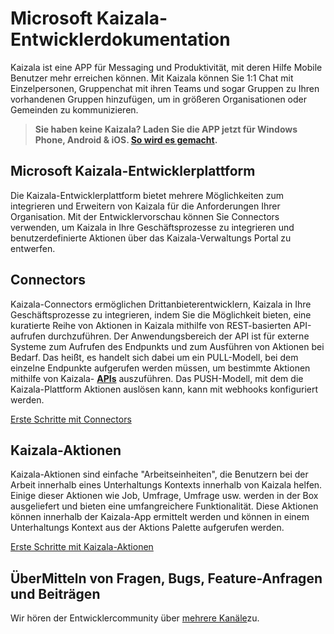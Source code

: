 # <a name="microsoft-kaizala-developer-documentation"></a>Microsoft Kaizala-Entwicklerdokumentation

Kaizala ist eine APP für Messaging und Produktivität, mit deren Hilfe Mobile Benutzer mehr erreichen können. Mit Kaizala können Sie 1:1 Chat mit Einzelpersonen, Gruppenchat mit ihren Teams und sogar Gruppen zu Ihren vorhandenen Gruppen hinzufügen, um in größeren Organisationen oder Gemeinden zu kommunizieren.

> **Sie haben keine Kaizala? Laden Sie die APP jetzt für Windows Phone, Android & iOS. [So wird es gemacht](install.md).**

## <a name="microsoft-kaizala-developer-platform"></a>Microsoft Kaizala-Entwicklerplattform 
Die Kaizala-Entwicklerplattform bietet mehrere Möglichkeiten zum integrieren und Erweitern von Kaizala für die Anforderungen Ihrer Organisation. Mit der Entwicklervorschau können Sie Connectors verwenden, um Kaizala in Ihre Geschäftsprozesse zu integrieren und benutzerdefinierte Aktionen über das Kaizala-Verwaltungs Portal zu entwerfen.

## <a name="connectors"></a>Connectors

Kaizala-Connectors ermöglichen Drittanbieterentwicklern, Kaizala in Ihre Geschäftsprozesse zu integrieren, indem Sie die Möglichkeit bieten, eine kuratierte Reihe von Aktionen in Kaizala mithilfe von REST-basierten API-aufrufen durchzuführen. Der Anwendungsbereich der API ist für externe Systeme zum Aufrufen des Endpunkts und zum Ausführen von Aktionen bei Bedarf. Das heißt, es handelt sich dabei um ein PULL-Modell, bei dem einzelne Endpunkte aufgerufen werden müssen, um bestimmte Aktionen mithilfe von Kaizala- **[APIs](connectors/API.md)** auszuführen. Das PUSH-Modell, mit dem die Kaizala-Plattform Aktionen auslösen **[](connectors/webHooks.md)** kann, kann mit webhooks konfiguriert werden.

[Erste Schritte mit Connectors](connectors/README.md)

## <a name="kaizala-actions"></a>Kaizala-Aktionen

Kaizala-Aktionen sind einfache "Arbeitseinheiten", die Benutzern bei der Arbeit innerhalb eines Unterhaltungs Kontexts innerhalb von Kaizala helfen. Einige dieser Aktionen wie Job, Umfrage, Umfrage usw. werden in der Box ausgeliefert und bieten eine umfangreichere Funktionalität. Diese Aktionen können innerhalb der Kaizala-App ermittelt werden und können in einem Unterhaltungs Kontext aus der Aktions Palette aufgerufen werden.

[Erste Schritte mit Kaizala-Aktionen](Actions/README.md)

## <a name="submit-your-questions-bugs-feature-requests-and-contributions"></a>ÜberMitteln von Fragen, Bugs, Feature-Anfragen und Beiträgen

Wir hören der Entwicklercommunity über [mehrere Kanäle](feedback.md)zu.
